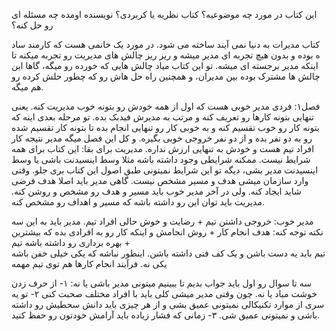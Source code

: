 این کتاب در مورد چه موضوعیه؟
کتاب نظریه یا کربردی؟
نویسنده اومده چه مسئله ای رو حل کنه؟

کتاب مدیرات به دنیا نمی آیند ساخته می شود. در مورد یک خانمی هست که کارمند ساد ه بوده و بدون هیچ تجربه ای مدیر میشه و ریز ریز چالش های مدیریت رو تجربه میکنه تا اینکه مدیر برجسته ای میشه. تو این کتاب میاد چالش هایی که خورده رو میگه، گاها این چالش ها مشترک بوده بین مدیران، و همچنین راه حل هاش رو که چطور حلش کرده رو هم میگه.

فصل۱:
فردی مدیر خوبی هست که اول از همه خودش رو بتونه خوب مدیریت کنه. یعنی تنهایی بتونه کارها رو تعریف کنه و مرتب به مدیرش فیدبک بده. 
تو مرحله بعدی اینه که بتونه کار رو خوب تقسیم کنه و به خوبی کار رو تنهایی انجام بده تا بتونه کار تقسیم شده رو به دو نفر بده و از دو نفر خروجی خوبی بگیره. 
و کل این فصل میگه مدیر نتیجه کار افراد تیم هست و خودش به تنهایی ارزش نداره.
مدیریت برای بقا: این کتاب برای همه شرایط نیست. ممکنه شرایطی وجود داشته باشه مثلا وسط اینسیدنت باشی یا وسط اینسیدنت مدیر بشی، دیگه تو این شرایط نمیتونی طبق اصول این کتاب بری جلو. 
وقتی وارد سازمان میشی هدف و مسیر مشخص نیست. گاهی مدیر باید اصلا هدف فرضی شاید ایجاد کنه. ولی در آخر مدیر خوب باید مسیر و هدف رو مشخص و روشن کنه. مدیریت باید توان این رو داشته باشه که مسیر و اهداف رو مشخص کنه. 

مدیر خوب: خروجی داشتن تیم + رضایت و خوش حالی افراد تیم.
مدیر باید به این سه نکته توجه کنه: هدف انجام کار + روش انجامش و اینکه کار رو به افرادی بده که بیشترین بهره برداری رو داشته باشه تیم +  
تیم باید یه دست باشن و یک کف فنی داشته باشن. اینطور نباشه که یکی خیلی خفن باشه یکی نه. 
فرآیند انجام کارها هم توی تیم مهمه

سه تا سوال رو اول باید جواب بدیم تا ببینیم میتونی مدیر باشی یا نه:
۱- از حرف زدن خوشت میاد یا نه. چون وقتی مدیر میشی کلی باید با افراد مختلف صحبت کنی
۲- تو یه سری از موارد تکنیکالی نمیتونی عمیق بشی و از هر چیزی باید دانش سحطیش رو داشته باشی و نمیتونی عمیق شی. 
۳- زمانی که فشار زیاده باید آرامش خودتون رو حفظ کنید. 

